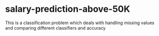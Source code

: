 # salary-prediction-above-50K
This is a classification problem which deals with handling missing values and comparing different classifiers and accuracy
